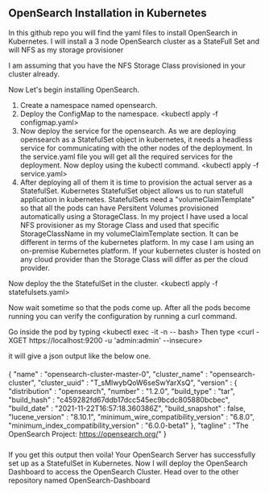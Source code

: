 ## OpenSearch Installation in Kubernetes ##



In this github repo you will find the yaml files to install OpenSearch in Kubernetes. 
I will install a 3 node OpenSearch cluster as a StateFull Set and will NFS as my storage provisioner

I am assuming that you have the NFS Storage Class provisioned in your cluster already. 

Now Let's begin installing OpenSearch. 

1. Create a namespace named opensearch. <kubectl create ns opensearch>
2. Deploy the ConfigMap to the namespace. <kubectl apply -f configmap.yaml>
3. Now deploy the service for the opensearch. As we are deploying opensearch as a StatefulSet object in kubernetes, it needs a headless service for communicating with the other nodes of the deployment. In the service.yaml file you will get all the required services for the deployment. Now deploy using the kubectl command. <kubectl apply -f service.yaml>
4. After deploying all of them it is time to provision the actual server as a StatefulSet. Kubernetes StatefulSet object allows us to run statefull application in kubernetes. StatefulSets need a "volumeClaimTemplate" so that all the pods can have Persitent Volumes provisioned automatically using a StorageClass. In my project I have used a local NFS provisioner as my Storage Class and used that specific StorageClassName in my volumeClaimTemplate section. It can be different in terms of the kubernetes platform. In my case I am using an on-premise Kubernetes platform. If your kubernetes cluster is hosted on any cloud provider than the Storage Class will differ as per the cloud provider. 

Now deploy the the StatefulSet in the cluster. <kubectl apply -f statefulsets.yaml>

Now wait sometime so that the pods come up. After all the pods become running you can verify the configuration by running a curl command. 

Go inside the pod by typing <kubectl exec -it <pod-name> -n <namespace> -- bash>
Then type <curl -XGET https://localhost:9200 -u 'admin:admin' --insecure>

it will give a json output like the below one. 

####  
{ 
  "name" : "opensearch-cluster-master-0",
  "cluster_name" : "opensearch-cluster",
  "cluster_uuid" : "T_sMlwybQoW6seSwYarXsQ",
  "version" : {
    "distribution" : "opensearch",
    "number" : "1.2.0",
    "build_type" : "tar",
    "build_hash" : "c459282fd67ddb17dcc545ec9bcdc805880bcbec",
    "build_date" : "2021-11-22T16:57:18.360386Z",
    "build_snapshot" : false,
    "lucene_version" : "8.10.1",
    "minimum_wire_compatibility_version" : "6.8.0",
    "minimum_index_compatibility_version" : "6.0.0-beta1"
  },
  "tagline" : "The OpenSearch Project: https://opensearch.org/"
}
#####

If you get this output then voila! Your OpenSearch Server has successfully set up as a StatefulSet in Kubernetes. Now I will deploy the OpenSearch Dashboard to access the OpenSearch Cluster. Head over to the other repository named OpenSearch-Dashboard
